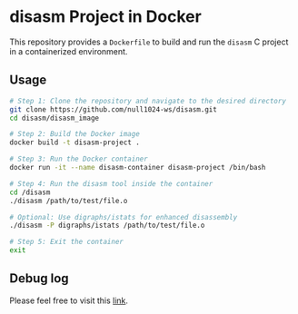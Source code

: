 # disasm Project in Docker

This repository provides a `Dockerfile` to build and run the `disasm` C project in a containerized environment.

## Usage

```bash
# Step 1: Clone the repository and navigate to the desired directory
git clone https://github.com/null1024-ws/disasm.git
cd disasm/disasm_image

# Step 2: Build the Docker image
docker build -t disasm-project .

# Step 3: Run the Docker container
docker run -it --name disasm-container disasm-project /bin/bash

# Step 4: Run the disasm tool inside the container
cd /disasm
./disasm /path/to/test/file.o

# Optional: Use digraphs/istats for enhanced disassembly
./disasm -P digraphs/istats /path/to/test/file.o

# Step 5: Exit the container
exit

```
## Debug log
Please feel free to visit this [link](https://hackmd.io/uAkgHz1RRNOi_soqLLLG4w). 
